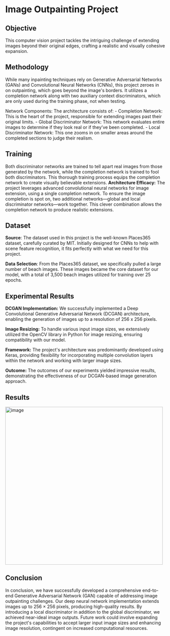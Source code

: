 # Image Outpainting Project
## Objective
This computer vision project tackles the intriguing challenge of extending images beyond their original edges, crafting a realistic and visually cohesive expansion.
## Methodology
<p>
While many inpainting techniques rely on Generative Adversarial Networks (GANs) and Convolutional Neural Networks (CNNs), this project zeroes in on outpainting, which goes beyond the image's borders. It utilizes a completion network along with two auxiliary context discriminators, which are only used during the training phase, not when testing.
</p>
<p>
Network Components: The architecture consists of:
- Completion Network: This is the heart of the project, responsible for extending images past their original limits.
- Global Discriminator Network: This network evaluates entire images to determine if they look real or if they’ve been completed.
- Local Discriminator Network: This one zooms in on smaller areas around the completed sections to judge their realism.
</p>

## Training
Both discriminator networks are trained to tell apart real images from those generated by the network, while the completion network is trained to fool both discriminators. This thorough training process equips the completion network to create visually believable extensions. **Architecture Efficacy:** The project leverages advanced convolutional neural networks for image extension, using a single completion network. To ensure the image completion is spot on, two additional networks—global and local discriminator networks—work together. This clever combination allows the completion network to produce realistic extensions.


## Dataset

**Source**: The dataset used in this project is the well-known Places365 dataset, carefully curated by MIT. Initially designed for CNNs to help with scene feature recognition, it fits perfectly with what we need for this project.

**Data Selection**: From the Places365 dataset, we specifically pulled a large number of beach images. These images became the core dataset for our model, with a total of 3,500 beach images utilized for training over 25 epochs.

## Experimental Results

**DCGAN Implementation:** We successfully implemented a Deep Convolutional Generative Adversarial Network (DCGAN) architecture, enabling the generation of images up to a resolution of 256 x 256 pixels.

**Image Resizing:** To handle various input image sizes, we extensively utilized the OpenCV library in Python for image resizing, ensuring compatibility with our model.

**Framework:** The project's architecture was predominantly developed using Keras, providing flexibility for incorporating multiple convolution layers within the network and working with larger image sizes.

**Outcome:** The outcomes of our experiments yielded impressive results, demonstrating the effectiveness of our DCGAN-based image generation approach.

## Results
<img width="496" alt="image" src="https://github.com/riya1606/Image_Outpainting/assets/62128029/19b16231-1197-4367-8d3b-0e1f270d93b8">

## Conclusion
In conclusion, we have successfully developed a comprehensive end-to-end Generative Adversarial Network (GAN) capable of addressing image outpainting challenges. Our deep neural network implementation extends images up to 256 × 256 pixels, producing high-quality results. By introducing a local discriminator in addition to the global discriminator, we achieved near-ideal image outputs. Future work could involve expanding the project's capabilities to accept larger input image sizes and enhancing image resolution, contingent on increased computational resources.

